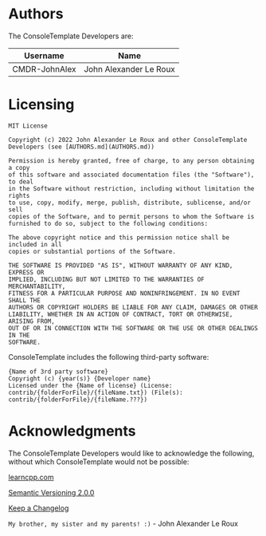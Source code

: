 Authors
=======

The ConsoleTemplate Developers are:

| Username               | Name                   |
| ---------------------- | ---------------------- |
| CMDR-JohnAlex          | John Alexander Le Roux |

Licensing
=========

```
MIT License

Copyright (c) 2022 John Alexander Le Roux and other ConsoleTemplate Developers (see [AUTHORS.md](AUTHORS.md))

Permission is hereby granted, free of charge, to any person obtaining a copy
of this software and associated documentation files (the "Software"), to deal
in the Software without restriction, including without limitation the rights
to use, copy, modify, merge, publish, distribute, sublicense, and/or sell
copies of the Software, and to permit persons to whom the Software is
furnished to do so, subject to the following conditions:

The above copyright notice and this permission notice shall be included in all
copies or substantial portions of the Software.

THE SOFTWARE IS PROVIDED "AS IS", WITHOUT WARRANTY OF ANY KIND, EXPRESS OR
IMPLIED, INCLUDING BUT NOT LIMITED TO THE WARRANTIES OF MERCHANTABILITY,
FITNESS FOR A PARTICULAR PURPOSE AND NONINFRINGEMENT. IN NO EVENT SHALL THE
AUTHORS OR COPYRIGHT HOLDERS BE LIABLE FOR ANY CLAIM, DAMAGES OR OTHER
LIABILITY, WHETHER IN AN ACTION OF CONTRACT, TORT OR OTHERWISE, ARISING FROM,
OUT OF OR IN CONNECTION WITH THE SOFTWARE OR THE USE OR OTHER DEALINGS IN THE
SOFTWARE.
```


ConsoleTemplate includes the following third-party software:

	{Name of 3rd party software}
	Copyright (c) {year(s)} {Developer name}
	Licensed under the {Name of license} (License: contrib/{folderForFile}/{fileName.txt}) (File(s): contrib/{folderForFile}/{fileName.???})

Acknowledgments
===============

The ConsoleTemplate Developers would like to acknowledge the following, without which ConsoleTemplate would not be possible:

[learncpp.com](https://www.learncpp.com/)

[Semantic Versioning 2.0.0](https://semver.org/spec/v2.0.0.html)

[Keep a Changelog](https://keepachangelog.com/en/1.0.0/)

`My brother, my sister and my parents! :)` - John Alexander Le Roux